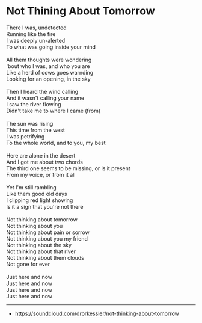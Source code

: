 # Not Thining About Tomorrow

There I was, undetected \
Running like the fire \
I was deeply un-alerted \
To what was going inside your mind \
\
All them thoughts were wondering \
'bout who I was, and who you are \
Like a herd of cows goes warnding \
Looking for an opening, in the sky \
\
Then I heard the wind calling \
And it wasn't calling your name \
I saw the river flowing \
Didn't take me to where I came (from) \
\
The sun was rising \
This time from the west \
I was petrifying \
To the whole world, and to you, my best \
\
Here are alone in the desert \
And I got me about two chords \
The third one seems to be missing, or is it present \
From my voice, or from it all \
\
Yet I'm still rambling \
Like them good old days \
I clipping red light showing \
Is it a sign that you're not there \
\
Not thinking about tomorrow \
Not thinking about you \
Not thinking about pain or sorrow \
Not thinking about you my friend \
Not thinking about the sky \
Not thinking about that river \
Not thinking about them clouds \
Not gone for ever \
\
Just here and now \
Just here and now \
Just here and now \
Just here and now

---

- https://soundcloud.com/drorkessler/not-thinking-about-tomorrow
